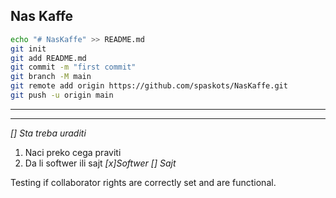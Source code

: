 ## Nas Kaffe 
```bash
echo "# NasKaffe" >> README.md
git init
git add README.md
git commit -m "first commit"
git branch -M main
git remote add origin https://github.com/spaskots/NasKaffe.git
git push -u origin main
```
---
___

*[] Sta treba uraditi*
1. Naci preko cega praviti
1. Da li softwer ili sajt
*[x]Softwer*
*[] Sajt*

Testing if collaborator rights are correctly set and are functional.
